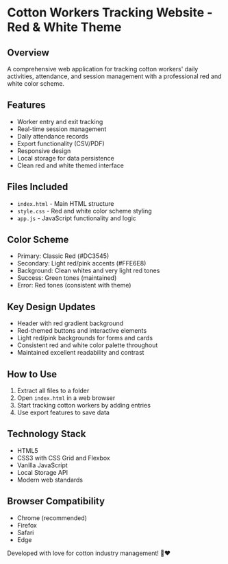 # Cotton Workers Tracking Website - Red & White Theme

## Overview
A comprehensive web application for tracking cotton workers' daily activities, attendance, and session management with a professional red and white color scheme.

## Features
- Worker entry and exit tracking
- Real-time session management
- Daily attendance records
- Export functionality (CSV/PDF)
- Responsive design
- Local storage for data persistence
- Clean red and white themed interface

## Files Included
- `index.html` - Main HTML structure
- `style.css` - Red and white color scheme styling
- `app.js` - JavaScript functionality and logic

## Color Scheme
- Primary: Classic Red (#DC3545)
- Secondary: Light red/pink accents (#FFE6E8)
- Background: Clean whites and very light red tones
- Success: Green tones (maintained)
- Error: Red tones (consistent with theme)

## Key Design Updates
- Header with red gradient background
- Red-themed buttons and interactive elements
- Light red/pink backgrounds for forms and cards
- Consistent red and white color palette throughout
- Maintained excellent readability and contrast

## How to Use
1. Extract all files to a folder
2. Open `index.html` in a web browser
3. Start tracking cotton workers by adding entries
4. Use export features to save data

## Technology Stack
- HTML5
- CSS3 with CSS Grid and Flexbox
- Vanilla JavaScript
- Local Storage API
- Modern web standards

## Browser Compatibility
- Chrome (recommended)
- Firefox
- Safari
- Edge

Developed with love for cotton industry management! 🌱❤️
